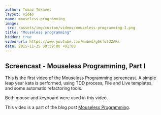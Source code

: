 ```yaml
---
author: Tomaz Tekavec
layout: video
name: mouseless-programming
image:
 src: /assets/img/custom/videos/mouseless-programming-I.png
title: "Mouseless programming"
hidden: true
video-url: https://www.youtube.com/embed/g6kfdlUZARs
date: 2015-11-25 09:59:00 +01:00
---
```



## Screencast - Mouseless Programming, Part I

This is the first video of the Mouseless Programming screencast. A simple leap year kata is performed, using TDD process, File and Live templates, and some automatic refactoring tools.

Both mouse and keyboard were used in this video.

This video is a part of the blog post [Mouseless Programming]({{site.baseurl}}/2015/11/25/mouseless-programming/).
